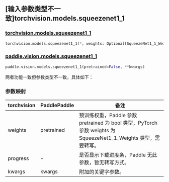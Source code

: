 ## [输入参数类型不一致]torchvision.models.squeezenet1_1

### [torchvision.models.squeezenet1_1](https://pytorch.org/vision/main/models/generated/torchvision.models.squeezenet1_1.html)

```python
torchvision.models.squeezenet1_1(*, weights: Optional[SqueezeNet1_1_Weights] = None, progress: bool = True, **kwargs: Any)
```

### [paddle.vision.models.squeezenet1_1](https://www.paddlepaddle.org.cn/documentation/docs/zh/api/paddle/vision/models/squeezenet1_1_cn.html)

```python
paddle.vision.models.squeezenet1_1(pretrained=False, **kwargs)
```

两者功能一致但参数类型不一致，具体如下：

### 参数映射

| torchvision | PaddlePaddle | 备注 |
| ----------- | ------------ | ---- |
| weights     | pretrained   | 预训练权重，Paddle 参数 pretrained 为 bool 类型，PyTorch 参数 weights 为 SqueezeNet1_1_Weights 类型，需要转写。|
| progress    | -            | 是否显示下载进度条，Paddle 无此参数，暂无转写方式。|
| kwargs      | kwargs       | 附加的关键字参数。|
